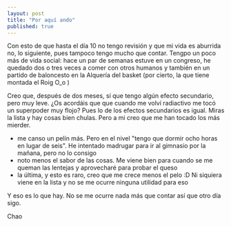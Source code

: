 ```yaml
---
layout: post
title: "Por aquí ando"
published: true
---
```


Con esto de que hasta el día 10 no tengo revisión y que mi vida es aburrida no, lo siguiente, pues tampoco tengo mucho que contar. Tengpo un poco más de vida social: hace un par de semanas estuve en un congreso, he quedado dos o tres veces a comer con otros humanos y también en un partido de baloncesto en la Alquería del basket (por cierto, la que tiene montada el Roig O_o )

Creo que, después de dos meses, sí que tengo algún efecto secundario, pero muy leve. ¿Os acordáis que que cuando me volví radiactivo me tocó un superpoder muy flojo? Pues lo de los efectos secundarios es igual. Miras la lista y hay cosas bien chulas. Pero a mi creo que me han tocado los más mierder.

- me canso un pelín más. Pero en el nivel "tengo que dormir ocho horas en lugar de seis". He intentado madrugar para ir al gimnasio por la mañana, pero no lo consigo
- noto menos el sabor de las cosas. Me viene bien para cuando se me queman las lentejas y aprovecharé para probar el queso
- la última, y esto es raro, creo que me crece menos el pelo :D Ni siquiera viene en la lista y no se me ocurre ninguna utilidad para eso

Y eso es lo que hay. No se me ocurre nada más que contar así que otro día sigo.

Chao
